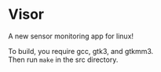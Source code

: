 # Visor
A new sensor monitoring app for linux!

To build, you require gcc, gtk3, and gtkmm3.  
Then run `make` in the src directory.
